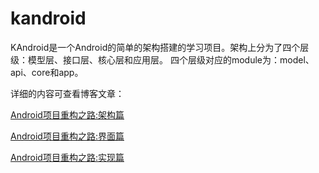 # kandroid
KAndroid是一个Android的简单的架构搭建的学习项目。架构上分为了四个层级：模型层、接口层、核心层和应用层。
四个层级对应的module为：model、api、core和app。

详细的内容可查看博客文章：

[Android项目重构之路:架构篇](http://keeganlee.me/post/android/20150605)

[Android项目重构之路:界面篇](http://keeganlee.me/post/android/20150619)

[Android项目重构之路:实现篇](http://keeganlee.me/post/android/20150629)

